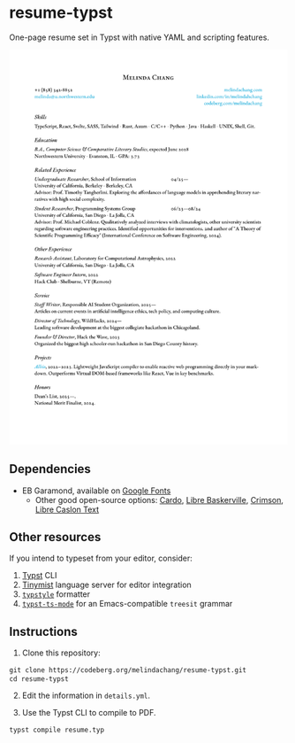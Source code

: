 # resume-typst

One-page resume set in Typst with native YAML and scripting features.

![Sample resume](assets/thumbnail.png)

## Dependencies
- EB Garamond, available on [Google Fonts](https://fonts.google.com/specimen/EB+Garamond)
  - Other good open-source options: [Cardo](https://fonts.google.com/specimen/Cardo), [Libre Baskerville](https://fonts.google.com/specimen/Libre+Baskerville), [Crimson](https://fonts.google.com/specimen/Crimson+Text), [Libre Caslon Text](https://fonts.google.com/specimen/Libre+Caslon+Text)

## Other resources

If you intend to typeset from your editor, consider:
1. [Typst](https://github.com/typst/typst#installation) CLI
2. [Tinymist](https://myriad-dreamin.github.io/tinymist/frontend/main.html) language server for editor integration
3. [`typstyle`](https://enter-tainer.github.io/typstyle/) formatter
4. [`typst-ts-mode`](https://codeberg.org/meow_king/typst-ts-mode) for an Emacs-compatible `treesit` grammar

## Instructions

1. Clone this repository:

```
git clone https://codeberg.org/melindachang/resume-typst.git
cd resume-typst
```

2. Edit the information in `details.yml`.

3. Use the Typst CLI to compile to PDF.
```
typst compile resume.typ
```


